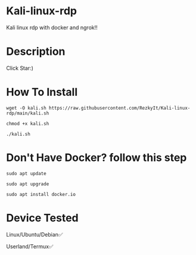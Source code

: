 # Kali-linux-rdp
Kali linux rdp with docker and ngrok!!

# Description 
Click Star:)
# How To Install

<pre><code>wget -O kali.sh https://raw.githubusercontent.com/RezkyIt/Kali-linux-rdp/main/kali.sh</code></pre>

<pre><code>chmod +x kali.sh</code></pre>

<pre><code>./kali.sh</code></pre>

# Don't Have Docker? follow this step

<pre><code>sudo apt update</code></pre>

<pre><code>sudo apt upgrade</code></pre>

<pre><code>sudo apt install docker.io</code></pre>

# Device Tested

Linux/Ubuntu/Debian✅

Userland/Termux✅
